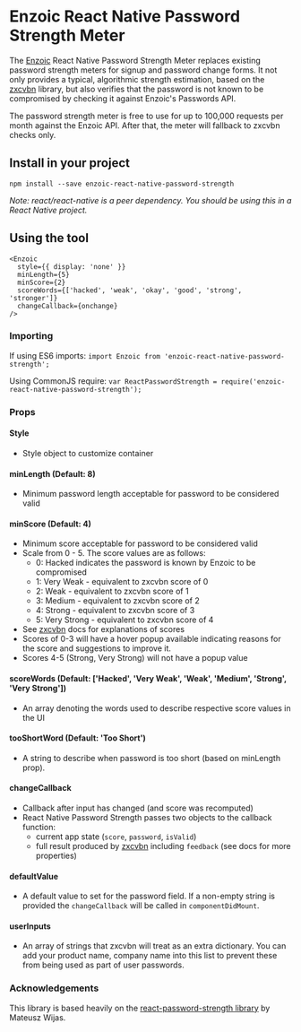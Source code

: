 # Enzoic React Native Password Strength Meter 

The [Enzoic](https://www.enzoic.com) React Native Password Strength Meter replaces existing password strength meters for signup and password change forms.
 It not only provides a typical, algorithmic strength estimation, based on the [zxcvbn](https://github.com/dropbox/zxcvbn) library, 
 but also verifies that the password is not known to be compromised by checking it against Enzoic's Passwords API.
 
The password strength meter is free to use for up to 100,000 requests per month against the Enzoic API.  After that, the meter will 
fallback to zxcvbn checks only.  

## Install in your project

`npm install --save enzoic-react-native-password-strength`

_Note: react/react-native is a peer dependency. You should be using this in a React Native project._

## Using the tool

```
<Enzoic
  style={{ display: 'none' }}
  minLength={5}
  minScore={2}
  scoreWords={['hacked', 'weak', 'okay', 'good', 'strong', 'stronger']}
  changeCallback={onchange}
/>
```

### Importing

If using ES6 imports:
`import Enzoic from 'enzoic-react-native-password-strength';`

Using CommonJS require:
`var ReactPasswordStrength = require('enzoic-react-native-password-strength');`

### Props

#### Style

- Style object to customize container

#### minLength (Default: 8)

- Minimum password length acceptable for password to be considered valid

#### minScore (Default: 4)

- Minimum score acceptable for password to be considered valid
- Scale from 0 - 5.  The score values are as follows:
    - 0: Hacked indicates the password is known by Enzoic to be compromised
    - 1: Very Weak - equivalent to zxcvbn score of 0
    - 2: Weak - equivalent to zxcvbn score of 1
    - 3: Medium - equivalent to zxcvbn score of 2
    - 4: Strong - equivalent to zxcvbn score of 3
    - 5: Very Strong - equivalent to zxcvbn score of 4
- See [zxcvbn](https://github.com/dropbox/zxcvbn) docs for explanations of scores
- Scores of 0-3 will have a hover popup available indicating reasons for the score and suggestions to improve it.
- Scores 4-5 (Strong, Very Strong) will not have a popup value

#### scoreWords (Default: ['Hacked', 'Very Weak', 'Weak', 'Medium', 'Strong', 'Very Strong'])

- An array denoting the words used to describe respective score values in the UI

#### tooShortWord (Default: 'Too Short')

- A string to describe when password is too short (based on minLength prop).

#### changeCallback

- Callback after input has changed (and score was recomputed)
- React Native Password Strength passes two objects to the callback function:
    - current app state (`score`, `password`, `isValid`)
    - full result produced by [zxcvbn](https://github.com/dropbox/zxcvbn) including `feedback` (see docs for more properties)

#### defaultValue

- A default value to set for the password field. If a non-empty string is provided the `changeCallback` will be called in `componentDidMount`.

#### userInputs

- An array of strings that zxcvbn will treat as an extra dictionary.  You can add your product name, company name into this list 
to prevent these from being used as part of user passwords.

### Acknowledgements

This library is based heavily on the [react-password-strength library](https://github.com/mmw/react-password-strength)
 by Mateusz Wijas.  